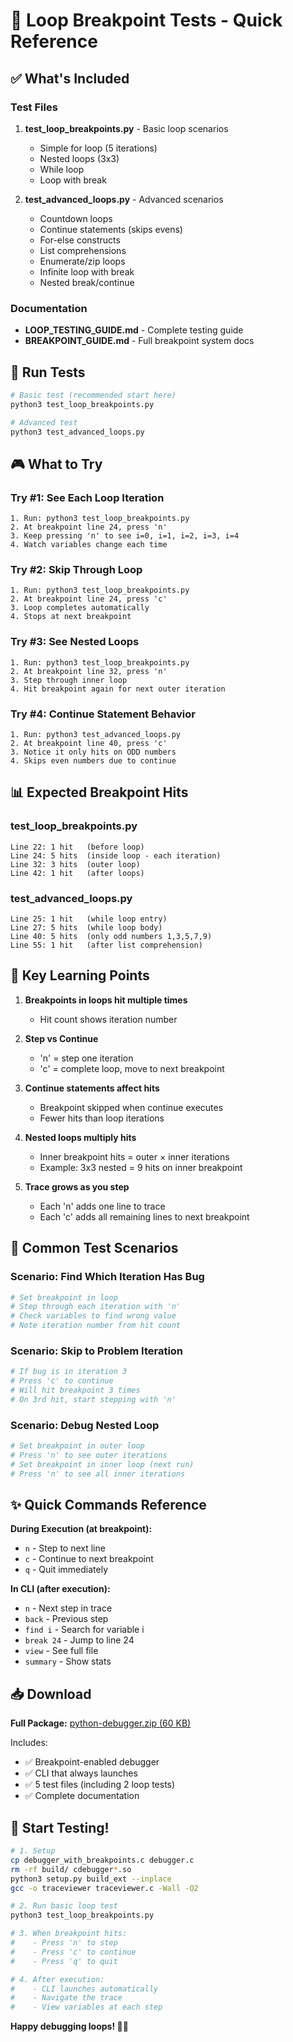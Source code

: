 # 🎯 Loop Breakpoint Tests - Quick Reference

## ✅ What's Included

### Test Files

1. **test_loop_breakpoints.py** - Basic loop scenarios
   - Simple for loop (5 iterations)
   - Nested loops (3x3)
   - While loop
   - Loop with break

2. **test_advanced_loops.py** - Advanced scenarios
   - Countdown loops
   - Continue statements (skips evens)
   - For-else constructs
   - List comprehensions
   - Enumerate/zip loops
   - Infinite loop with break
   - Nested break/continue

### Documentation

- **LOOP_TESTING_GUIDE.md** - Complete testing guide
- **BREAKPOINT_GUIDE.md** - Full breakpoint system docs

## 🚀 Run Tests

```bash
# Basic test (recommended start here)
python3 test_loop_breakpoints.py

# Advanced test
python3 test_advanced_loops.py
```

## 🎮 What to Try

### Try #1: See Each Loop Iteration
```
1. Run: python3 test_loop_breakpoints.py
2. At breakpoint line 24, press 'n'
3. Keep pressing 'n' to see i=0, i=1, i=2, i=3, i=4
4. Watch variables change each time
```

### Try #2: Skip Through Loop
```
1. Run: python3 test_loop_breakpoints.py
2. At breakpoint line 24, press 'c'
3. Loop completes automatically
4. Stops at next breakpoint
```

### Try #3: See Nested Loops
```
1. Run: python3 test_loop_breakpoints.py
2. At breakpoint line 32, press 'n'
3. Step through inner loop
4. Hit breakpoint again for next outer iteration
```

### Try #4: Continue Statement Behavior
```
1. Run: python3 test_advanced_loops.py
2. At breakpoint line 40, press 'c'
3. Notice it only hits on ODD numbers
4. Skips even numbers due to continue
```

## 📊 Expected Breakpoint Hits

### test_loop_breakpoints.py
```
Line 22: 1 hit   (before loop)
Line 24: 5 hits  (inside loop - each iteration)
Line 32: 3 hits  (outer loop)
Line 42: 1 hit   (after loops)
```

### test_advanced_loops.py
```
Line 25: 1 hit   (while loop entry)
Line 27: 5 hits  (while loop body)
Line 40: 5 hits  (only odd numbers 1,3,5,7,9)
Line 55: 1 hit   (after list comprehension)
```

## 🎯 Key Learning Points

1. **Breakpoints in loops hit multiple times**
   - Hit count shows iteration number
   
2. **Step vs Continue**
   - 'n' = step one iteration
   - 'c' = complete loop, move to next breakpoint

3. **Continue statements affect hits**
   - Breakpoint skipped when continue executes
   - Fewer hits than loop iterations

4. **Nested loops multiply hits**
   - Inner breakpoint hits = outer × inner iterations
   - Example: 3x3 nested = 9 hits on inner breakpoint

5. **Trace grows as you step**
   - Each 'n' adds one line to trace
   - Each 'c' adds all remaining lines to next breakpoint

## 🐛 Common Test Scenarios

### Scenario: Find Which Iteration Has Bug
```bash
# Set breakpoint in loop
# Step through each iteration with 'n'
# Check variables to find wrong value
# Note iteration number from hit count
```

### Scenario: Skip to Problem Iteration
```bash
# If bug is in iteration 3
# Press 'c' to continue
# Will hit breakpoint 3 times
# On 3rd hit, start stepping with 'n'
```

### Scenario: Debug Nested Loop
```bash
# Set breakpoint in outer loop
# Press 'n' to see outer iterations
# Set breakpoint in inner loop (next run)
# Press 'n' to see all inner iterations
```

## ✨ Quick Commands Reference

**During Execution (at breakpoint):**
- `n` - Step to next line
- `c` - Continue to next breakpoint  
- `q` - Quit immediately

**In CLI (after execution):**
- `n` - Next step in trace
- `back` - Previous step
- `find i` - Search for variable i
- `break 24` - Jump to line 24
- `view` - See full file
- `summary` - Show stats

## 📥 Download

**Full Package:** [python-debugger.zip (60 KB)](computer:///mnt/user-data/outputs/python-debugger.zip)

Includes:
- ✅ Breakpoint-enabled debugger
- ✅ CLI that always launches
- ✅ 5 test files (including 2 loop tests)
- ✅ Complete documentation

## 🎉 Start Testing!

```bash
# 1. Setup
cp debugger_with_breakpoints.c debugger.c
rm -rf build/ cdebugger*.so
python3 setup.py build_ext --inplace
gcc -o traceviewer traceviewer.c -Wall -O2

# 2. Run basic loop test
python3 test_loop_breakpoints.py

# 3. When breakpoint hits:
#    - Press 'n' to step
#    - Press 'c' to continue
#    - Press 'q' to quit

# 4. After execution:
#    - CLI launches automatically
#    - Navigate the trace
#    - View variables at each step
```

**Happy debugging loops! 🔁🐛**
